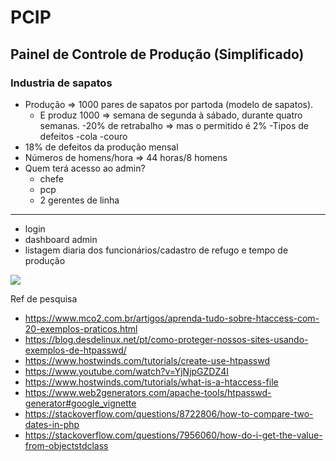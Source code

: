 # PCIP
<h2>Painel de Controle de Produção (Simplificado)</h2>

<h3>Industria de sapatos</h3>

- Produção => 1000 pares de sapatos por partoda (modelo de sapatos). 
  -  E produz 1000 => semana de segunda à sábado, durante quatro semanas.
-20% de retrabalho => mas o permitido é 2%
  -Tipos de defeitos
    -cola
    -couro
- 18% de defeitos da produção mensal
- Números de homens/hora => 44 horas/8 homens
- Quem terá acesso ao admin?
  - chefe
  - pcp
  - 2 gerentes de linha

<hr>

- login
- dashboard admin
- listagem diaria dos funcionários/cadastro de refugo e tempo de produção
<img src="https://metricalist.com/wp-content/uploads/2023/04/Ecommerce%20Sales%20Dashboard.PNG">

Ref de pesquisa
- https://www.mco2.com.br/artigos/aprenda-tudo-sobre-htaccess-com-20-exemplos-praticos.html
- https://blog.desdelinux.net/pt/como-proteger-nossos-sites-usando-exemplos-de-htpasswd/
- https://www.hostwinds.com/tutorials/create-use-htpasswd
- https://www.youtube.com/watch?v=YjNjpGZDZ4I
- https://www.hostwinds.com/tutorials/what-is-a-htaccess-file
- https://www.web2generators.com/apache-tools/htpasswd-generator#google_vignette
- https://stackoverflow.com/questions/8722806/how-to-compare-two-dates-in-php
- https://stackoverflow.com/questions/7956060/how-do-i-get-the-value-from-objectstdclass
